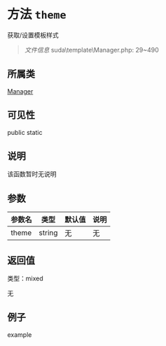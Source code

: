 # 方法 `theme`

获取/设置模板样式

> *文件信息* suda\template\Manager.php: 29~490

## 所属类 

[Manager](../Manager.md)

## 可见性

 public static

## 说明

该函数暂时无说明


## 参数


| 参数名 | 类型 | 默认值 | 说明 |
|--------|-----|-------|-------|
| theme |  string | 无 | 无 |



## 返回值

类型：mixed

无



## 例子

example